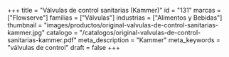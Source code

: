 +++
title = "Válvulas de control sanitarias (Kammer)"
id = "131"
marcas = ["Flowserve"]
familias = ["Válvulas"]
industrias = ["Alimentos y Bebidas"]
thumbnail = "images/productos/original-valvulas-de-control-sanitarias-kammer.jpg"
catalogo = "/catalogos/original-valvulas-de-control-sanitarias-kammer.pdf"
meta_description = "Kammer"
meta_keywords = "válvulas de control"
draft = false
+++
